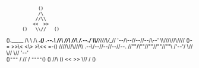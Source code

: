 
                ()
                /\
               //\\
              <<  >>
          ()   \\//   ()
()._____   /\   \\   /\   _____.()
   \.--.\ //\\ //\\ //\\ /.--./
    \\__\\/__\//__\//__\\/__//
     '--/\\--//\--//\--/\\--'
        \\\\///\\//\\\////
    ()-= >>\\< <\\> >\\<< =-()
        ////\\\//\\///\\\\
     .--\\/--\//--\//--\//--.
    //""/\\""//\""//\""//\""\\
   /'--'/ \\// \\// \\// \'--'\
 ()`"""`   \/   //   \/   `""""`()
          ()   //\\   ()
              <<  >>
               \\//
                \/
                ()
